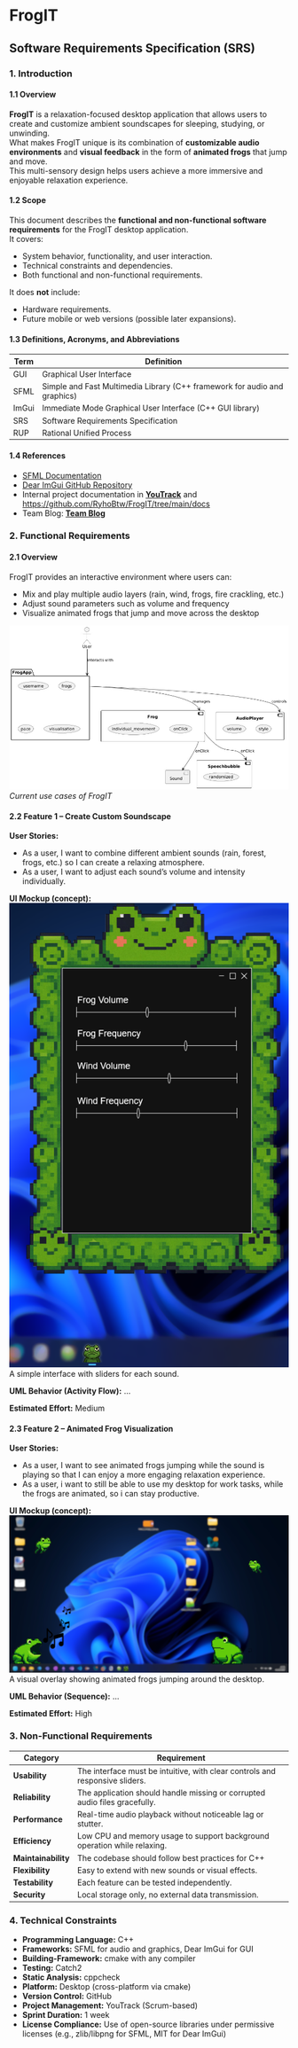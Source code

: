 # FrogIT

## Software Requirements Specification (SRS)

### 1. Introduction

#### 1.1 Overview

**FrogIT** is a relaxation-focused desktop application that allows users to create and customize ambient soundscapes for sleeping, studying, or unwinding.  
What makes FrogIT unique is its combination of **customizable audio environments** and **visual feedback** in the form of **animated frogs** that jump and move.  
This multi-sensory design helps users achieve a more immersive and enjoyable relaxation experience.

#### 1.2 Scope

This document describes the **functional and non-functional software requirements** for the FrogIT desktop application.  
It covers:

- System behavior, functionality, and user interaction.
- Technical constraints and dependencies.
- Both functional and non-functional requirements.

It does **not** include:

- Hardware requirements.
- Future mobile or web versions (possible later expansions).

#### 1.3 Definitions, Acronyms, and Abbreviations

|Term|Definition|
|---|---|
|GUI|Graphical User Interface|
|SFML|Simple and Fast Multimedia Library (C++ framework for audio and graphics)|
|ImGui|Immediate Mode Graphical User Interface (C++ GUI library)|
|SRS|Software Requirements Specification|
|RUP|Rational Unified Process|

#### 1.4 References

- [SFML Documentation](https://www.sfml-dev.org/documentation/3.0.2)
- [Dear ImGui GitHub Repository](https://github.com/ocornut/imgui)
- Internal project documentation in [**YouTrack**](https://youtrack.fsn1.mo-ri.tz/dashboard) and https://github.com/RyhoBtw/FrogIT/tree/main/docs
- Team Blog: [**Team Blog**](https://github.com/RyhoBtw/FrogIT/discussions)

### 2. Functional Requirements

#### 2.1 Overview

FrogIT provides an interactive environment where users can:

- Mix and play multiple audio layers (rain, wind, frogs, fire crackling, etc.)
- Adjust sound parameters such as volume and frequency
- Visualize animated frogs that jump and move across the desktop

![use_cases](use_case_diagram.jpeg)  
*Current use cases of FrogIT*

#### 2.2 Feature 1 – Create Custom Soundscape

**User Stories:**

- As a user, I want to combine different ambient sounds (rain, forest, frogs, etc.) so I can create a relaxing atmosphere.
- As a user, I want to adjust each sound’s volume and intensity individually.

**UI Mockup (concept):**  
![Mockup1](mockup_case1.png)  
A simple interface with sliders for each sound.

**UML Behavior (Activity Flow):**
...

**Estimated Effort:** Medium

#### 2.3 Feature 2 – Animated Frog Visualization

**User Stories:**

- As a user, I want to see animated frogs jumping while the sound is playing so that I can enjoy a more engaging relaxation experience.
- As a user, i want to still be able to use my desktop for work tasks, while the frogs are animated, so i can stay productive.

**UI Mockup (concept):**  
![Mockup2](mockup_case2.png)  
A visual overlay showing animated frogs jumping around the desktop.

**UML Behavior (Sequence):**
...

**Estimated Effort:** High

### 3. Non-Functional Requirements

| Category            | Requirement                                                                  |
| ------------------- | ---------------------------------------------------------------------------- |
| **Usability**       | The interface must be intuitive, with clear controls and responsive sliders. |
| **Reliability**     | The application should handle missing or corrupted audio files gracefully.   |
| **Performance**     | Real-time audio playback without noticeable lag or stutter.                  |
| **Efficiency**      | Low CPU and memory usage to support background operation while relaxing.     |
| **Maintainability** | The codebase should follow best practices for C++                            |
| **Flexibility**     | Easy to extend with new sounds or visual effects.                            |
| **Testability**     | Each feature can be tested independently.                                    |
| **Security**        | Local storage only, no external data transmission.                           |

### 4. Technical Constraints

- **Programming Language:** C++
- **Frameworks:** SFML for audio and graphics, Dear ImGui for GUI
- **Building-Framework:** cmake with any compiler
- **Testing:** Catch2
- **Static Analysis:** cppcheck
- **Platform:** Desktop (cross-platform via cmake)
- **Version Control:** GitHub
- **Project Management:** YouTrack (Scrum-based)
- **Sprint Duration:** 1 week
- **License Compliance:** Use of open-source libraries under permissive licenses (e.g., zlib/libpng for SFML, MIT for Dear ImGui)